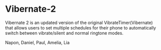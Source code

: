 # Vibernate-2
Vibernate 2 is an updated version of the original VibrateTimer(Vibernate) that allows users to set multiple schedules for their phone to automatically switch between vibrate/silent and normal ringtone modes.

Napon, Daniel, Paul, Amelia, Lia
